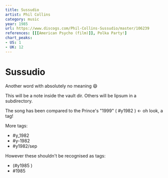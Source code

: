 ```yaml
---
title: Sussudio
artist: Phil Collins
category: music
year: 1985
url: https://www.discogs.com/Phil-Collins-Sussudio/master/106239
references: [[[American Psycho (film)]], Polka Party!]
chart_peaks:
- US: 1
- UK: 12
---
```

# Sussudio

Another word with absolutely no meaning 😄

This will be a note inside the vault dir.  Others will be lipsum in a subdirectory.

The song has been compared to the Prince's "1999" ( #y1982 ) <- oh look, a tag!

More tags:
- #y_1982
- #y-1982
- #y1982/sep

However these shouldn't be recognised as tags:
- (#y1985 )
- #1985
